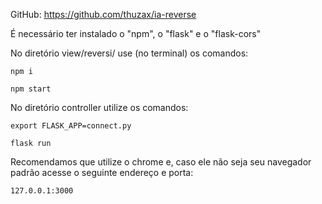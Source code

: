 GitHub: https://github.com/thuzax/ia-reverse

É necessário ter instalado o "npm", o "flask" e o "flask-cors"

No diretório view/reversi/ use (no terminal) os comandos:

	npm i
	
	npm start
	
No diretório controller utilize os comandos:

	export FLASK_APP=connect.py
	
	flask run

Recomendamos que utilize o chrome e, caso ele não seja seu navegador padrão acesse o seguinte endereço e porta:

	127.0.0.1:3000

